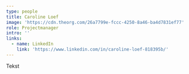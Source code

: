 ```yaml
---
type: people
title: Caroline Loef
image: 'https://cdn.theorg.com/26a7799e-fccc-4250-8a46-ba4d7831ef77'
role: Projectmanager
intro: ''
links:
  - name: LinkedIn
    link: 'https://www.linkedin.com/in/caroline-loef-818395b/'
---
```

Tekst 
